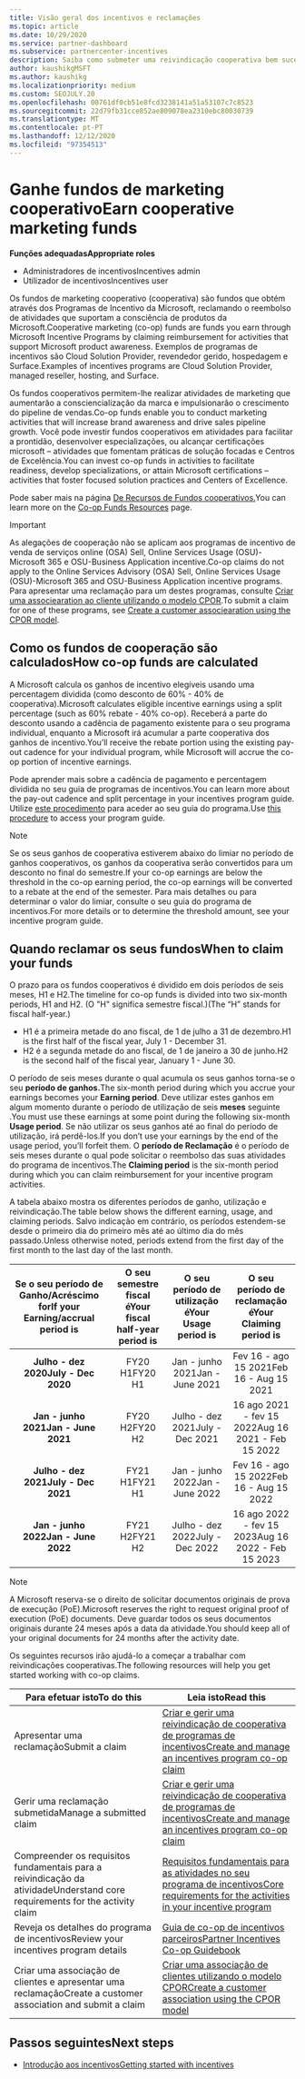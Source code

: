 ```yaml
---
title: Visão geral dos incentivos e reclamações
ms.topic: article
ms.date: 10/29/2020
ms.service: partner-dashboard
ms.subservice: partnercenter-incentives
description: Saiba como submeter uma reivindicação cooperativa bem sucedida para os seus incentivos organizando a documentação adequada, faturas, declarações e prova de execução.
author: kaushikgMSFT
ms.author: kaushikg
ms.localizationpriority: medium
ms.custom: SEOJULY.20
ms.openlocfilehash: 00761df0cb51e8fcd3238141a51a53107c7c8523
ms.sourcegitcommit: 22d79fb31cce852ae809078ea2310ebc80030739
ms.translationtype: MT
ms.contentlocale: pt-PT
ms.lasthandoff: 12/12/2020
ms.locfileid: "97354513"
---
```

# <a name="earn-cooperative-marketing-funds"></a><span data-ttu-id="eff85-103">Ganhe fundos de marketing cooperativo</span><span class="sxs-lookup"><span data-stu-id="eff85-103">Earn cooperative marketing funds</span></span>

<span data-ttu-id="eff85-104">**Funções adequadas**</span><span class="sxs-lookup"><span data-stu-id="eff85-104">**Appropriate roles**</span></span>

- <span data-ttu-id="eff85-105">Administradores de incentivos</span><span class="sxs-lookup"><span data-stu-id="eff85-105">Incentives admin</span></span>
- <span data-ttu-id="eff85-106">Utilizador de incentivos</span><span class="sxs-lookup"><span data-stu-id="eff85-106">Incentives user</span></span>

<span data-ttu-id="eff85-107">Os fundos de marketing cooperativo (cooperativa) são fundos que obtém através dos Programas de Incentivo da Microsoft, reclamando o reembolso de atividades que suportam a consciência de produtos da Microsoft.</span><span class="sxs-lookup"><span data-stu-id="eff85-107">Cooperative marketing (co-op) funds are funds you earn through Microsoft Incentive Programs by claiming reimbursement for activities that support Microsoft product awareness.</span></span> <span data-ttu-id="eff85-108">Exemplos de programas de incentivos são Cloud Solution Provider, revendedor gerido, hospedagem e Surface.</span><span class="sxs-lookup"><span data-stu-id="eff85-108">Examples of incentives programs are Cloud Solution Provider, managed reseller, hosting, and Surface.</span></span>

<span data-ttu-id="eff85-109">Os fundos cooperativos permitem-lhe realizar atividades de marketing que aumentarão a consciencialização da marca e impulsionarão o crescimento do pipeline de vendas.</span><span class="sxs-lookup"><span data-stu-id="eff85-109">Co-op funds enable you to conduct marketing activities that will increase brand awareness and drive sales pipeline growth.</span></span> <span data-ttu-id="eff85-110">Você pode investir fundos cooperativos em atividades para facilitar a prontidão, desenvolver especializações, ou alcançar certificações microsoft – atividades que fomentam práticas de solução focadas e Centros de Excelência.</span><span class="sxs-lookup"><span data-stu-id="eff85-110">You can invest co-op funds in activities to facilitate readiness, develop specializations, or attain Microsoft certifications – activities that foster focused solution practices and Centers of Excellence.</span></span>

<span data-ttu-id="eff85-111">Pode saber mais na página [De Recursos de Fundos cooperativos.](https://partner.microsoft.com/asset/collection/co-op-funds-resources#/)</span><span class="sxs-lookup"><span data-stu-id="eff85-111">You can learn more on the [Co-op Funds Resources](https://partner.microsoft.com/asset/collection/co-op-funds-resources#/) page.</span></span>

>[!Important]
><span data-ttu-id="eff85-112">As alegações de cooperação não se aplicam aos programas de incentivo de venda de serviços online (OSA) Sell, Online Services Usage (OSU)-Microsoft 365 e OSU-Business Application incentive.</span><span class="sxs-lookup"><span data-stu-id="eff85-112">Co-op claims do not apply to the Online Services Advisory (OSA) Sell, Online Services Usage (OSU)-Microsoft 365 and OSU-Business Application incentive programs.</span></span> <span data-ttu-id="eff85-113">Para apresentar uma reclamação para um destes programas, consulte [Criar uma associearation ao cliente utilizando o modelo CPOR](submit-osa-claim.md).</span><span class="sxs-lookup"><span data-stu-id="eff85-113">To submit a claim for one of these programs, see [Create a customer associearation using the CPOR model](submit-osa-claim.md).</span></span>

## <a name="how-co-op-funds-are-calculated"></a><span data-ttu-id="eff85-114">Como os fundos de cooperação são calculados</span><span class="sxs-lookup"><span data-stu-id="eff85-114">How co-op funds are calculated</span></span>

<span data-ttu-id="eff85-115">A Microsoft calcula os ganhos de incentivo elegíveis usando uma percentagem dividida (como desconto de 60% - 40% de cooperativa).</span><span class="sxs-lookup"><span data-stu-id="eff85-115">Microsoft calculates eligible incentive earnings using a split percentage (such as 60% rebate - 40% co-op).</span></span> <span data-ttu-id="eff85-116">Receberá a parte do desconto usando a cadência de pagamento existente para o seu programa individual, enquanto a Microsoft irá acumular a parte cooperativa dos ganhos de incentivo.</span><span class="sxs-lookup"><span data-stu-id="eff85-116">You’ll receive the rebate portion using the existing pay-out cadence for your individual program, while Microsoft will accrue the co-op portion of incentive earnings.</span></span>

<span data-ttu-id="eff85-117">Pode aprender mais sobre a cadência de pagamento e percentagem dividida no seu guia de programas de incentivos.</span><span class="sxs-lookup"><span data-stu-id="eff85-117">You can learn more about the pay-out cadence and split percentage in your incentives program guide.</span></span> <span data-ttu-id="eff85-118">Utilize [este procedimento](incentives-determined-your-program-eligibility.md) para aceder ao seu guia do programa.</span><span class="sxs-lookup"><span data-stu-id="eff85-118">Use [this procedure](incentives-determined-your-program-eligibility.md) to access your program guide.</span></span>

>[!NOTE]
><span data-ttu-id="eff85-119">Se os seus ganhos de cooperativa estiverem abaixo do limiar no período de ganhos cooperativos, os ganhos da cooperativa serão convertidos para um desconto no final do semestre.</span><span class="sxs-lookup"><span data-stu-id="eff85-119">If your co-op earnings are below the threshold in the co-op earning period, the co-op earnings will be converted to a rebate at the end of the semester.</span></span> <span data-ttu-id="eff85-120">Para mais detalhes ou para determinar o valor do limiar, consulte o seu guia do programa de incentivos.</span><span class="sxs-lookup"><span data-stu-id="eff85-120">For more details or to determine the threshold amount, see your incentive program guide.</span></span>

## <a name="when-to-claim-your-funds"></a><span data-ttu-id="eff85-121">Quando reclamar os seus fundos</span><span class="sxs-lookup"><span data-stu-id="eff85-121">When to claim your funds</span></span>

<span data-ttu-id="eff85-122">O prazo para os fundos cooperativos é dividido em dois períodos de seis meses, H1 e H2.</span><span class="sxs-lookup"><span data-stu-id="eff85-122">The timeline for co-op funds is divided into two six-month periods, H1 and H2.</span></span> <span data-ttu-id="eff85-123">(O "H" significa semestre fiscal.)</span><span class="sxs-lookup"><span data-stu-id="eff85-123">(The “H” stands for fiscal half-year.)</span></span>

- <span data-ttu-id="eff85-124">H1 é a primeira metade do ano fiscal, de 1 de julho a 31 de dezembro.</span><span class="sxs-lookup"><span data-stu-id="eff85-124">H1 is the first half of the fiscal year, July 1 - December 31.</span></span>
- <span data-ttu-id="eff85-125">H2 é a segunda metade do ano fiscal, de 1 de janeiro a 30 de junho.</span><span class="sxs-lookup"><span data-stu-id="eff85-125">H2 is the second half of the fiscal year, January 1 - June 30.</span></span>

<span data-ttu-id="eff85-126">O período de seis meses durante o qual acumula os seus ganhos torna-se o seu **período de ganhos.**</span><span class="sxs-lookup"><span data-stu-id="eff85-126">The six-month period during which you accrue your earnings becomes your **Earning period**.</span></span> <span data-ttu-id="eff85-127">Deve utilizar estes ganhos em algum momento durante o período de utilização de seis **meses** seguinte .</span><span class="sxs-lookup"><span data-stu-id="eff85-127">You must use these earnings at some point during the following six-month **Usage period**.</span></span> <span data-ttu-id="eff85-128">Se não utilizar os seus ganhos até ao final do período de utilização, irá perdê-los.</span><span class="sxs-lookup"><span data-stu-id="eff85-128">If you don’t use your earnings by the end of the usage period, you’ll forfeit them.</span></span> <span data-ttu-id="eff85-129">O **período de Reclamação** é o período de seis meses durante o qual pode solicitar o reembolso das suas atividades do programa de incentivos.</span><span class="sxs-lookup"><span data-stu-id="eff85-129">The **Claiming period** is the six-month period during which you can claim reimbursement for your incentive program activities.</span></span>

<span data-ttu-id="eff85-130">A tabela abaixo mostra os diferentes períodos de ganho, utilização e reivindicação.</span><span class="sxs-lookup"><span data-stu-id="eff85-130">The table below shows the different earning, usage, and claiming periods.</span></span> <span data-ttu-id="eff85-131">Salvo indicação em contrário, os períodos estendem-se desde o primeiro dia do primeiro mês até ao último dia do mês passado.</span><span class="sxs-lookup"><span data-stu-id="eff85-131">Unless otherwise noted, periods extend from the first day of the first month to the last day of the last month.</span></span>

|  <span data-ttu-id="eff85-132">Se o seu período de Ganho/Acréscimo for</span><span class="sxs-lookup"><span data-stu-id="eff85-132">If your Earning/accrual period is</span></span>  |<span data-ttu-id="eff85-133">O seu semestre fiscal é</span><span class="sxs-lookup"><span data-stu-id="eff85-133">Your fiscal half-year period is</span></span>  |  <span data-ttu-id="eff85-134">O seu período de utilização é</span><span class="sxs-lookup"><span data-stu-id="eff85-134">Your Usage period is</span></span>  |  <span data-ttu-id="eff85-135">O seu período de reclamação é</span><span class="sxs-lookup"><span data-stu-id="eff85-135">Your Claiming period is</span></span>  |
| :-----------: | :-----------: | :-----------: | :-----------: |
|<span data-ttu-id="eff85-136">**Julho - dez 2020**</span><span class="sxs-lookup"><span data-stu-id="eff85-136">**July - Dec 2020**</span></span>| <span data-ttu-id="eff85-137">FY20 H1</span><span class="sxs-lookup"><span data-stu-id="eff85-137">FY20 H1</span></span>  |  <span data-ttu-id="eff85-138">Jan - junho 2021</span><span class="sxs-lookup"><span data-stu-id="eff85-138">Jan - June 2021</span></span>  |  <span data-ttu-id="eff85-139">Fev 16 - ago 15 2021</span><span class="sxs-lookup"><span data-stu-id="eff85-139">Feb 16 - Aug 15 2021</span></span>  |
|<span data-ttu-id="eff85-140">**Jan - junho 2021**</span><span class="sxs-lookup"><span data-stu-id="eff85-140">**Jan - June 2021**</span></span> |  <span data-ttu-id="eff85-141">FY20 H2</span><span class="sxs-lookup"><span data-stu-id="eff85-141">FY20 H2</span></span>  |  <span data-ttu-id="eff85-142">Julho - dez 2021</span><span class="sxs-lookup"><span data-stu-id="eff85-142">July - Dec 2021</span></span>  |  <span data-ttu-id="eff85-143">16 ago 2021 - fev 15 2022</span><span class="sxs-lookup"><span data-stu-id="eff85-143">Aug 16 2021 - Feb 15 2022</span></span>  |
|<span data-ttu-id="eff85-144">**Julho - dez 2021**</span><span class="sxs-lookup"><span data-stu-id="eff85-144">**July - Dec 2021**</span></span>|  <span data-ttu-id="eff85-145">FY21 H1</span><span class="sxs-lookup"><span data-stu-id="eff85-145">FY21 H1</span></span>  |  <span data-ttu-id="eff85-146">Jan - junho 2022</span><span class="sxs-lookup"><span data-stu-id="eff85-146">Jan - June 2022</span></span>  |  <span data-ttu-id="eff85-147">Fev 16 - ago 15 2022</span><span class="sxs-lookup"><span data-stu-id="eff85-147">Feb 16 - Aug 15 2022</span></span>  |
|<span data-ttu-id="eff85-148">**Jan - junho 2022**</span><span class="sxs-lookup"><span data-stu-id="eff85-148">**Jan - June 2022**</span></span> |  <span data-ttu-id="eff85-149">FY21 H2</span><span class="sxs-lookup"><span data-stu-id="eff85-149">FY21 H2</span></span>  |  <span data-ttu-id="eff85-150">Julho - dez 2022</span><span class="sxs-lookup"><span data-stu-id="eff85-150">July - Dec 2022</span></span>  |  <span data-ttu-id="eff85-151">16 ago 2022 - fev 15 2023</span><span class="sxs-lookup"><span data-stu-id="eff85-151">Aug 16 2022 - Feb 15 2023</span></span>  |

>[!NOTE]
><span data-ttu-id="eff85-152">A Microsoft reserva-se o direito de solicitar documentos originais de prova de execução (PoE).</span><span class="sxs-lookup"><span data-stu-id="eff85-152">Microsoft reserves the right to request original proof of execution (PoE) documents.</span></span> <span data-ttu-id="eff85-153">Deve guardar todos os seus documentos originais durante 24 meses após a data da atividade.</span><span class="sxs-lookup"><span data-stu-id="eff85-153">You should keep all of your original documents for 24 months after the activity date.</span></span>

<span data-ttu-id="eff85-154">Os seguintes recursos irão ajudá-lo a começar a trabalhar com reivindicações cooperativas.</span><span class="sxs-lookup"><span data-stu-id="eff85-154">The following resources will help you get started working with co-op claims.</span></span>

| <span data-ttu-id="eff85-155">Para efetuar isto</span><span class="sxs-lookup"><span data-stu-id="eff85-155">To do this</span></span> | <span data-ttu-id="eff85-156">Leia isto</span><span class="sxs-lookup"><span data-stu-id="eff85-156">Read this</span></span> |
| ------ | ----------- |
| <span data-ttu-id="eff85-157">Apresentar uma reclamação</span><span class="sxs-lookup"><span data-stu-id="eff85-157">Submit a claim</span></span> |  [<span data-ttu-id="eff85-158">Criar e gerir uma reivindicação de cooperativa de programas de incentivos</span><span class="sxs-lookup"><span data-stu-id="eff85-158">Create and manage an incentives program co-op claim</span></span>](create-incentives-claims.md)  |
| <span data-ttu-id="eff85-159">Gerir uma reclamação submetida</span><span class="sxs-lookup"><span data-stu-id="eff85-159">Manage a submitted claim</span></span> | [<span data-ttu-id="eff85-160">Criar e gerir uma reivindicação de cooperativa de programas de incentivos</span><span class="sxs-lookup"><span data-stu-id="eff85-160">Create and manage an incentives program co-op claim</span></span>](create-incentives-claims.md)    |
| <span data-ttu-id="eff85-161">Compreender os requisitos fundamentais para a reivindicação da atividade</span><span class="sxs-lookup"><span data-stu-id="eff85-161">Understand core requirements for the activity claim</span></span> | [<span data-ttu-id="eff85-162">Requisitos fundamentais para as atividades no seu programa de incentivos</span><span class="sxs-lookup"><span data-stu-id="eff85-162">Core requirements for the activities in your incentive program</span></span>](core-requirements.md)   |
| <span data-ttu-id="eff85-163">Reveja os detalhes do programa de incentivos</span><span class="sxs-lookup"><span data-stu-id="eff85-163">Review your incentives program details</span></span> | [<span data-ttu-id="eff85-164">Guia de co-op de incentivos parceiros</span><span class="sxs-lookup"><span data-stu-id="eff85-164">Partner Incentives Co-op Guidebook</span></span>](https://assetsprod.microsoft.com/co-op-guidebook.pdf)  |
| <span data-ttu-id="eff85-165">Criar uma associação de clientes e apresentar uma reclamação</span><span class="sxs-lookup"><span data-stu-id="eff85-165">Create a customer association and submit a claim</span></span> | [<span data-ttu-id="eff85-166">Criar uma associação de clientes utilizando o modelo CPOR</span><span class="sxs-lookup"><span data-stu-id="eff85-166">Create a customer association using the CPOR model</span></span>](submit-osa-claim.md)   |

## <a name="next-steps"></a><span data-ttu-id="eff85-167">Passos seguintes</span><span class="sxs-lookup"><span data-stu-id="eff85-167">Next steps</span></span>

- [<span data-ttu-id="eff85-168">Introdução aos incentivos</span><span class="sxs-lookup"><span data-stu-id="eff85-168">Getting started with incentives</span></span>](incentives-get-started-intro.md)
